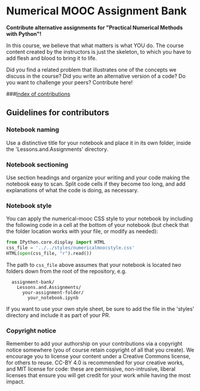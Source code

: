 Numerical MOOC Assignment Bank
===============

 **Contribute alternative assignments for "Practical Numerical Methods with Python"!**

In this course, we believe that what matters is what YOU do. The course content created by the instructors is just the skeleton, to which you have to add flesh and blood to bring it to life.

Did you find a related problem that illustrates one of the concepts we discuss in the course? Did you write an alternative version of a code? Do you want to challenge your peers? Contribute here!

###[Index of contributions](http://nbviewer.ipython.org/github/numerical-mooc/assignment-bank/blob/master/Lessons.and.Assignments/Index.ipynb)

## Guidelines for contributors

### Notebook naming
Use a distinctive title for your notebook and place it in its own folder, inside the 'Lessons.and.Assignments' directory.

### Notebook sectioning
Use section headings and organize your writing and your code making the notebook easy to scan. Split code cells if they become too long, and add explanations of what the code is doing, as necessary.

### Notebook style
You can apply the numerical-mooc CSS style to your notebook by including the following code in a cell at the bottom of your notebook (but check that the folder location works with your file, or modify as needed):

```Python
from IPython.core.display import HTML
css_file = '../../styles/numericalmoocstyle.css'
HTML(open(css_file, "r").read())
```

The path to `css_file` above assumes that your notebook is located *two* folders down from the root of the repository, e.g.

```
  assignment-bank/
    Lessons.and.Assignments/
      your-assignment-folder/
        your_notebook.ipynb
```

If you want to use your own style sheet, be sure to add the file in the 'styles' directory and include it as part of your PR.

### Copyright notice
Remember to add your authorship on your contributions via a copyright notice somewhere (you of course retain copyright of all that you create). We encourage you to license your content under a Creative Commons license, for others to reuse. CC-BY 4.0 is recommended for your creative works, and MIT license for code: these are permissive, non-intrusive, liberal licenses that ensure you will get credit for your work while having the most impact.
